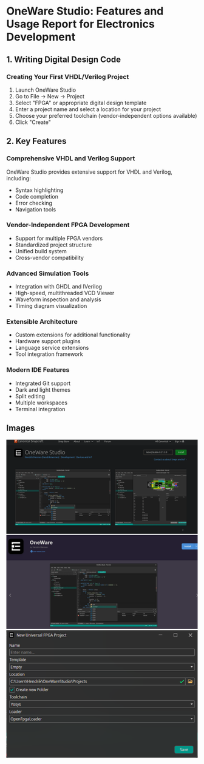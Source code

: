 # OneWare Studio: Features and Usage Report for Electronics Development

## 1. Writing Digital Design Code

### Creating Your First VHDL/Verilog Project

1. Launch OneWare Studio
2. Go to File → New → Project
3. Select "FPGA" or appropriate digital design template
4. Enter a project name and select a location for your project
5. Choose your preferred toolchain (vendor-independent options available)
6. Click "Create"

## 2. Key Features

### Comprehensive VHDL and Verilog Support

OneWare Studio provides extensive support for VHDL and Verilog, including:
- Syntax highlighting
- Code completion
- Error checking
- Navigation tools

### Vendor-Independent FPGA Development

- Support for multiple FPGA vendors
- Standardized project structure
- Unified build system
- Cross-vendor compatibility

### Advanced Simulation Tools

- Integration with GHDL and IVerilog
- High-speed, multithreaded VCD Viewer
- Waveform inspection and analysis
- Timing diagram visualization

### Extensible Architecture

- Custom extensions for additional functionality
- Hardware support plugins
- Language service extensions
- Tool integration framework

### Modern IDE Features

- Integrated Git support
- Dark and light themes
- Split editing
- Multiple workspaces
- Terminal integration

## Images

![OneWare Studio installed via Snap](1.png)
![OneWare Studio installed via Flatpak](2.png)
![OneWare Studio project creation](3.png)